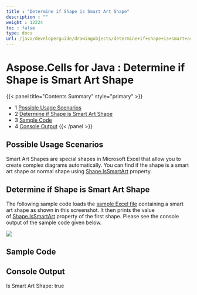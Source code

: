 ```yaml
---
title : "Determine if Shape is Smart Art Shape" 
description : "" 
weight : 12224 
toc : false
type: docs
url: /java/developerguide/drawingobjects/determine+if+shape+is+smart+art+shape/
---
```


# Aspose.Cells for Java : Determine if Shape is Smart Art Shape


{{< panel title="Contents Summary" style="primary" >}}
*   1 [Possible Usage Scenarios](#possible-usage-scenarios)
*   2 [Determine if Shape is Smart Art Shape](#determine-if-shape-is-smart-art-shape)
*   3 [Sample Code](#sample-code)
*   4 [Console Output](#console-output)
{{< /panel >}}
 

## Possible Usage Scenarios

Smart Art Shapes are special shapes in Microsoft Excel that allow you to create complex diagrams automatically. You can find if the shape is a smart art shape or normal shape using [](https://apireference.aspose.com/java/cells/com.aspose.cells/shape#IsSmartArt)[Shape.IsSmartArt](https://apireference.aspose.com/java/cells/com.aspose.cells/shape#IsSmartArt) property.

## Determine if Shape is Smart Art Shape

The following sample code loads the [sample Excel file](https://docs2.aspose.com/cells/java/attachments/54690182/55541805.xlsx) containing a smart art shape as shown in this screenshot. It then prints the value of [Shape.IsSmartArt](https://apireference.aspose.com/java/cells/com.aspose.cells/shape#IsSmartArt) property of the first shape. Please see the console output of the sample code given below.

![](https://docs2.aspose.com/cells/java/attachments/54690182/55541804.png)  

## Sample Code

## Console Output

Is Smart Art Shape: true

